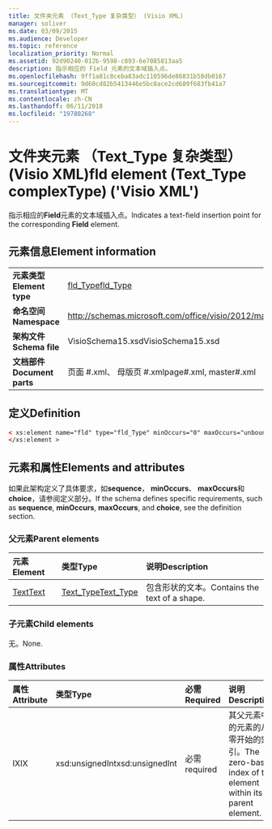 ```yaml
---
title: 文件夹元素 （Text_Type 复杂类型） (Visio XML)
manager: soliver
ms.date: 03/09/2015
ms.audience: Developer
ms.topic: reference
localization_priority: Normal
ms.assetid: 92d90240-012b-9598-c893-6e7085813aa5
description: 指示相应的 Field 元素的文本域插入点。
ms.openlocfilehash: 9ff1a81c8ceba83adc110596de86831b58db0167
ms.sourcegitcommit: 9d60cd82b5413446e5bc8ace2cd689f683fb41a7
ms.translationtype: MT
ms.contentlocale: zh-CN
ms.lasthandoff: 06/11/2018
ms.locfileid: "19780268"
---
```

# <a name="fld-element-texttype-complextype-visio-xml"></a><span data-ttu-id="3cbcf-103">文件夹元素 （Text_Type 复杂类型） (Visio XML)</span><span class="sxs-lookup"><span data-stu-id="3cbcf-103">fld element (Text_Type complexType) ('Visio XML')</span></span>

<span data-ttu-id="3cbcf-104">指示相应的**Field**元素的文本域插入点。</span><span class="sxs-lookup"><span data-stu-id="3cbcf-104">Indicates a text-field insertion point for the corresponding **Field** element.</span></span> 
  
## <a name="element-information"></a><span data-ttu-id="3cbcf-105">元素信息</span><span class="sxs-lookup"><span data-stu-id="3cbcf-105">Element information</span></span>

|||
|:-----|:-----|
|<span data-ttu-id="3cbcf-106">**元素类型**</span><span class="sxs-lookup"><span data-stu-id="3cbcf-106">**Element type**</span></span> <br/> |[<span data-ttu-id="3cbcf-107">fld_Type</span><span class="sxs-lookup"><span data-stu-id="3cbcf-107">fld_Type</span></span>](fld_type-complextypevisio-xml.md) <br/> |
|<span data-ttu-id="3cbcf-108">**命名空间**</span><span class="sxs-lookup"><span data-stu-id="3cbcf-108">**Namespace**</span></span> <br/> |http://schemas.microsoft.com/office/visio/2012/main  <br/> |
|<span data-ttu-id="3cbcf-109">**架构文件**</span><span class="sxs-lookup"><span data-stu-id="3cbcf-109">**Schema file**</span></span> <br/> |<span data-ttu-id="3cbcf-110">VisioSchema15.xsd</span><span class="sxs-lookup"><span data-stu-id="3cbcf-110">VisioSchema15.xsd</span></span>  <br/> |
|<span data-ttu-id="3cbcf-111">**文档部件**</span><span class="sxs-lookup"><span data-stu-id="3cbcf-111">**Document parts**</span></span> <br/> |<span data-ttu-id="3cbcf-112">页面 #.xml、 母版页 #.xml</span><span class="sxs-lookup"><span data-stu-id="3cbcf-112">page#.xml, master#.xml</span></span>  <br/> |
   
## <a name="definition"></a><span data-ttu-id="3cbcf-113">定义</span><span class="sxs-lookup"><span data-stu-id="3cbcf-113">Definition</span></span>

```XML
< xs:element name="fld" type="fld_Type" minOccurs="0" maxOccurs="unbounded" >
</xs:element >
```

## <a name="elements-and-attributes"></a><span data-ttu-id="3cbcf-114">元素和属性</span><span class="sxs-lookup"><span data-stu-id="3cbcf-114">Elements and attributes</span></span>

<span data-ttu-id="3cbcf-115">如果此架构定义了具体要求，如**sequence**， **minOccurs**、 **maxOccurs**和**choice**，请参阅定义部分。</span><span class="sxs-lookup"><span data-stu-id="3cbcf-115">If the schema defines specific requirements, such as **sequence**, **minOccurs**, **maxOccurs**, and **choice**, see the definition section.</span></span> 
  
### <a name="parent-elements"></a><span data-ttu-id="3cbcf-116">父元素</span><span class="sxs-lookup"><span data-stu-id="3cbcf-116">Parent elements</span></span>

|<span data-ttu-id="3cbcf-117">**元素**</span><span class="sxs-lookup"><span data-stu-id="3cbcf-117">**Element**</span></span>|<span data-ttu-id="3cbcf-118">**类型**</span><span class="sxs-lookup"><span data-stu-id="3cbcf-118">**Type**</span></span>|<span data-ttu-id="3cbcf-119">**说明**</span><span class="sxs-lookup"><span data-stu-id="3cbcf-119">**Description**</span></span>|
|:-----|:-----|:-----|
|[<span data-ttu-id="3cbcf-120">Text</span><span class="sxs-lookup"><span data-stu-id="3cbcf-120">Text</span></span>](text-element-shapesheet_type-complextypevisio-xml.md) <br/> |[<span data-ttu-id="3cbcf-121">Text_Type</span><span class="sxs-lookup"><span data-stu-id="3cbcf-121">Text_Type</span></span>](text_type-complextypevisio-xml.md) <br/> |<span data-ttu-id="3cbcf-122">包含形状的文本。</span><span class="sxs-lookup"><span data-stu-id="3cbcf-122">Contains the text of a shape.</span></span>  <br/> |
   
### <a name="child-elements"></a><span data-ttu-id="3cbcf-123">子元素</span><span class="sxs-lookup"><span data-stu-id="3cbcf-123">Child elements</span></span>

<span data-ttu-id="3cbcf-124">无。</span><span class="sxs-lookup"><span data-stu-id="3cbcf-124">None.</span></span>
  
### <a name="attributes"></a><span data-ttu-id="3cbcf-125">属性</span><span class="sxs-lookup"><span data-stu-id="3cbcf-125">Attributes</span></span>

|<span data-ttu-id="3cbcf-126">**属性**</span><span class="sxs-lookup"><span data-stu-id="3cbcf-126">**Attribute**</span></span>|<span data-ttu-id="3cbcf-127">**类型**</span><span class="sxs-lookup"><span data-stu-id="3cbcf-127">**Type**</span></span>|<span data-ttu-id="3cbcf-128">**必需**</span><span class="sxs-lookup"><span data-stu-id="3cbcf-128">**Required**</span></span>|<span data-ttu-id="3cbcf-129">**说明**</span><span class="sxs-lookup"><span data-stu-id="3cbcf-129">**Description**</span></span>|<span data-ttu-id="3cbcf-130">**可能的值**</span><span class="sxs-lookup"><span data-stu-id="3cbcf-130">**Possible values**</span></span>|
|:-----|:-----|:-----|:-----|:-----|
|<span data-ttu-id="3cbcf-131">IX</span><span class="sxs-lookup"><span data-stu-id="3cbcf-131">IX</span></span>  <br/> |<span data-ttu-id="3cbcf-132">xsd:unsignedInt</span><span class="sxs-lookup"><span data-stu-id="3cbcf-132">xsd:unsignedInt</span></span>  <br/> |<span data-ttu-id="3cbcf-133">必需</span><span class="sxs-lookup"><span data-stu-id="3cbcf-133">required</span></span>  <br/> |<span data-ttu-id="3cbcf-134">其父元素中的元素的从零开始的索引。</span><span class="sxs-lookup"><span data-stu-id="3cbcf-134">The zero-based index of the element within its parent element.</span></span>  <br/> |<span data-ttu-id="3cbcf-135">Xsd:unsignedInt 类型的值。</span><span class="sxs-lookup"><span data-stu-id="3cbcf-135">Values of the xsd:unsignedInt type.</span></span>  <br/> |
   

